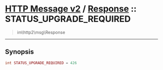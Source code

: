 # [HTTP Message v2](http2.md) / [Response](http2-Response.md) :: STATUS_UPGRADE_REQUIRED
 > im\http2\msg\Response
____

## Synopsis
```php
int STATUS_UPGRADE_REQUIRED = 426
```
